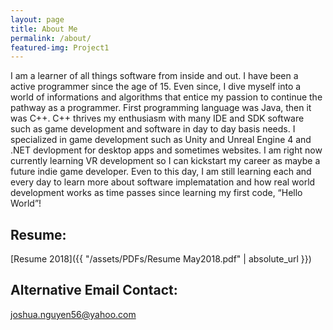 ```yaml
---
layout: page
title: About Me
permalink: /about/
featured-img: Project1
---
```


   I am a learner of all things software from inside and out. I have been a active programmer since the age of 15. Even since, I dive myself into a world of informations and algorithms that entice my passion to continue the pathway as a programmer. First programming language was Java, then it was C++. C++ thrives my enthusiasm with many IDE and SDK software such as game development and software in day to day basis needs. I specialized in game development such as Unity and Unreal Engine 4 and .NET devlopment for desktop apps and sometimes websites. I am right now currently learning VR development so I can kickstart my career as maybe a future indie game developer. Even to this day, I am still learning each and every day to learn more about software implematation and how real world development works as time passes since learning my first code, “Hello World”!

## Resume:
[Resume 2018]({{ "/assets/PDFs/Resume May2018.pdf" | absolute_url }})

## Alternative Email Contact:
joshua.nguyen56@yahoo.com
